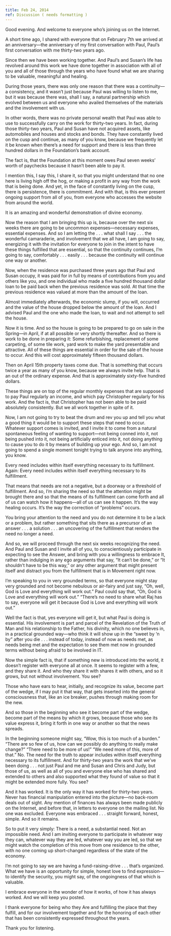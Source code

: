 ```yaml
---
title: Feb 24, 2014  
ref: Discussion ( needs formatting )
---
```


Good evening.  And welcome to everyone who’s joining us on the Internet.

A short time ago, I shared with everyone that on February 7th we arrived
at an anniversary—the anniversary of my first conversation with Paul,
Paul’s first conversation with me thirty-two years ago.

Since then we have been working together.  And Paul’s and Susan’s life
has revolved around this work we have done together in association with
all of you and all of those through the years who have found what we are
sharing to be valuable, meaningful and healing.

During those years, there was only one reason that there was a
continuity—a consistency, and it wasn’t just because Paul was willing to
listen to me, but it was because there was, shall I say, a natural
partnership which evolved between us and everyone who availed themselves
of the materials and the involvement with us. 

In other words, there was no private personal wealth that Paul was able
to use to successfully carry on the work for thirty-two years.  In fact,
during those thirty-two years, Paul and Susan have not acquired assets,
like automobiles and houses and stocks and bonds.  They have constantly
lived on the cusp and continue, as many of you know, because we
frequently let it be known when there’s a need for support and there is
less than three hundred dollars in the Foundation’s bank account.

The fact is, that the Foundation at this moment owes Paul seven weeks’
worth of paychecks because it hasn’t been able to pay it. 

I mention this, I say this, I share it, so that you might understand
that no one here is living high off the hog, or making a profit in any
way from the work that is being done.  And yet, in the face of
constantly living on the cusp, there is persistence, there is
commitment.  And with that, is this ever present ongoing support from
all of you, from everyone who accesses the website from around the
world.

It is an amazing and wonderful demonstration of divine economy.

Now the reason that I am bringing this up is, because over the next six
weeks there are going to be uncommon expenses—necessary expenses,
essential expenses.  And so I am letting the . . . what shall I say . .
. the wonderful camaraderie, and involvement that we all have, I am
going to say, energizing it with the invitation for everyone to join in
the intent to have these things fulfilled that are essential, so that
the continuity continues, I’m going to say, comfortably . . . easily . .
. because the continuity will continue one way or another.

Now, when the residence was purchased three years ago that Paul and
Susan occupy, it was paid for in full by means of contributions from you
and others like you, and one individual who made a five hundred thousand
dollar loan to be paid back when the previous residence was sold.  At
that time the previous residence was valued at more than the amount of
the loan.

Almost immediately afterwards, the economic slump, if you will, occurred
and the value of the house dropped below the amount of the loan.  And I
advised Paul and the one who made the loan, to wait and not attempt to
sell the house.

Now it is time.  And so the house is going to be prepared to go on sale
in the Spring—in April, if at all possible or very shortly thereafter.
And so there is work to be done in preparing it:  Some refurbishing,
replacement of some carpeting, of some tile work, yard work to make the
yard presentable and attractive.  All of these things are essential in
order for the sale of the house to occur.  And this will cost
approximately fifteen thousand dollars.

Then on April 15th property taxes come due.  That is something that
occurs twice a year as many of you know, because we always invite help.
That is an out of the ordinary expense.  And that is approximately
sixty-five hundred dollars.  

These things are on top of the regular monthly expenses that are
supposed to pay Paul regularly an income, and which pay Christopher
regularly for his work.  And the fact is, that Christopher has not been
able to be paid absolutely consistently.  But we all work together in
spite of it.

Now, I am not going to try to beat the drum and rev you up and tell you
what a good thing it would be to support these steps that need to occur.
Whatever support comes is invited, and I invite it to come from a
natural spontaneous feeling of wanting to support—not being conned into
it, not being pushed into it, not being artificially enticed into it,
not doing anything to cause you to do it by means of building up your
ego.  And so, I am not going to spend a single moment tonight trying to
talk anyone into anything, you know.

Every need includes within itself everything necessary to its
fulfillment.  Again:  Every need includes within itself everything
necessary to its fulfillment. 

That means that needs are not a negative, but a doorway or a threshold
of fulfillment.  And so, I’m sharing the need so that the attention
might be brought there and so that the means of its fulfillment can come
forth and all of us can watch how it happens—all of us can see it
happen.  It’s the way healing occurs.  It’s the way the correction of
“problems” occurs.

You bring your attention to the need and you do not determine it to be a
lack or a problem, but rather something that sits there as a precursor
of an answer . . . a solution . . . an uncovering of the fulfillment
that renders the need no longer a need.

And so, we will proceed through the next six weeks recognizing the need.
And Paul and Susan and I invite all of you, to conscientiously
participate in expecting to see the Answer, and bring with you a
willingness to embrace It, rather than indulging in any ego arguments
that say, “It can’t be done,” or “It shouldn’t have to be this way,” or
any other argument that might present itself and distract you from the
fulfillment that is in Movement right now.

I’m speaking to you in very grounded terms, so that everyone might stay
very grounded and not become nebulous or air-fairy and just say, “Oh,
well, God is Love and everything will work out.”  Paul could say that,
“Oh, God is Love and everything will work out.”  “There’s no need to
share what Raj has to say, everyone will get it because God is Love and
everything will work out.”  

Well the fact is that, yes everyone will get it, but what Paul is doing
is essential.  His involvement is part and parcel of the Revelation of
the Truth of Man and his relationship to the Father, his divinity, which
no one believes in, in a practical grounded way—who think it will show
up in the “sweet by ‘n by” after you die . . . instead of today, instead
of now as needs met, as needs being met and the expectation to see them
met now in grounded terms without being afraid to be involved in IT.

Now the simple fact is, that if something new is introduced into the
world, it doesn’t register with everyone all at once.  It seems to
register with a few, and they share it.  And who they share it with
shares it with others, and so it grows, but not without involvement.
You see?

Those who have ears to hear, initially, and recognize its value, become
part of the wedge, if I may put it that way, that gets inserted into the
general consciousness that, like an ice breaker, pushes through making
room for the new.  

And so those in the beginning who see it become part of the wedge,
become part of the means by which it grows, because those who see its
value express it, bring it forth in one way or another so that the news
spreads.

In the beginning someone might say, “Wow, this is too much of a burden.”
“There are so few of us, how can we possibly do anything to really make
change?”  “There need to be more of us!”  “We need more of this, more of
that.”  No.  The need for the truth to appear includes within itself
everything necessary to its fulfillment.  And for thirty-two years the
work that we’ve been doing . . . not just Paul and me and Susan and
Chris and Judy, but those of us, as well as all of you and everyone else
who has shared and extended to others and also supported what they found
of value so that it might be extended more fully.  You see?

And it has worked.  It is the only way it has worked for thirty-two
years.  Never has financial manipulation entered into the picture—no
back-room deals out of sight.  Any mention of finances has always been
made publicly on the Internet, and before that, in letters to everyone
on the mailing list.  No one was excluded.  Everyone was embraced . . .
straight forward, honest, simple.  And so it remains.

So to put it very simply:  There is a need, a substantial need.  Not an
impossible need.  And I am inviting everyone to participate in whatever
way they can, whatever way they are led, whatever way you are led, so
that we might watch the completion of this move from one residence to
the other, with no one coming up short-changed regardless of the state
of the economy.

I’m not going to say we are having a fund-raising-drive . . . that’s
organized.  What we have is an opportunity for simple, honest love to
find expression—to identify the security, you might say, of the
ongoingness of that which is valuable.

I embrace everyone in the wonder of how it works, of how it has always
worked.  And we will keep you posted.  

I thank everyone for being who they Are and fulfilling the place that
they fulfill, and for our involvement together and for the honoring of
each other that has been consistently expressed throughout the years.

Thank you for listening.

